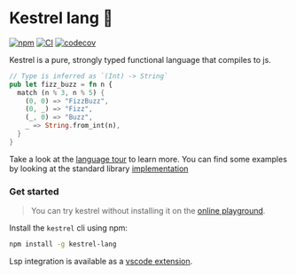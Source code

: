 # Kestrel lang 🦅

[![npm](https://badgen.net/npm/v/kestrel-lang)](https://www.npmjs.com/package/kestrel-lang)
[![CI](https://github.com/ascandone/kestrel-lang/actions/workflows/ci.yml/badge.svg)](https://github.com/ascandone/kestrel-lang/actions/workflows/ci.yml)
[![codecov](https://codecov.io/gh/ascandone/kestrel-lang/graph/badge.svg?token=rHjOLSg3xg)](https://codecov.io/gh/ascandone/kestrel-lang)

Kestrel is a pure, strongly typed functional language that compiles to js.

```rust
// Type is inferred as `(Int) -> String`
pub let fizz_buzz = fn n {
  match (n % 3, n % 5) {
    (0, 0) => "FizzBuzz",
    (0, _) => "Fizz",
    (_, 0) => "Buzz",
    _ => String.from_int(n),
  }
}
```

Take a look at the [language tour](https://ascandone.github.io/kestrel-docs) to learn more. You can find some examples by looking at the standard library [implementation](https://github.com/ascandone/kestrel_core/tree/main/src)

### Get started

> You can try kestrel without installing it on the [online playground](https://kestrel-playground.vercel.app/).

Install the `kestrel` cli using npm:

```bash
npm install -g kestrel-lang
```

Lsp integration is available as a [vscode extension](https://marketplace.visualstudio.com/items?itemName=ascandone.kestrel-vscode).

